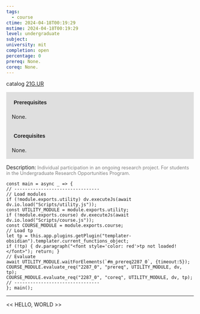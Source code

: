 ```yaml
---
tags:
  - course
ctime: 2024-04-18T00:19:29
mstime: 2024-04-18T00:19:29
level: undergraduate
subject: 
university: mit
completion: open
percentage: 0
prereq: None.
coreq: None.
---
```


catalog [21G.UR](http://student.mit.edu/catalog/m21Gs.html#21G.UR)

<span style="display: block; padding: 15px; background-color: rgb(100, 100, 100, 0.2);"><font id="m_prereq2287_0" style="display: block; font-family: Arial, sans-serif; font-weight: bold; padding: 5px">Prerequisites</font><br><span id="prereq2287_0">None.</span></span>
<span style="display: block; padding: 15px; background-color: rgb(100, 100, 100, 0.2);"><font id="m_coreq2287_0" style="display: block; font-family: Arial, sans-serif; font-weight: bold; padding: 5px">Corequisites</font><br><span id="coreq2287_0">None.</span></span>

<font style="">Description:</font>
<font style="color: grey; font-size: 0.8rem;">Individual participation in an ongoing research project. For students in the Undergraduate Research Opportunities Program.</font>

```dataviewjs
const main = async _ => {
// --------------------------------
// Load modules
if (!module.exports.utility) dv.executeJs(await dv.io.load("Scripts/utility.js"));
const UTILITY_MODULE = module.exports.utility;
if (!module.exports.course) dv.executeJs(await dv.io.load("Scripts/course.js"));
const COURSE_MODULE = module.exports.course;
// Load tp
let tp = this.app.plugins.getPlugin("templater-obsidian").templater.current_functions_object;
if (!tp) { dv.paragraph("<font style='color: red'>tp not loaded!</font>"); return; }
// Evaluate
await UTILITY_MODULE.waitForElements(`#m_prereq2287_0`, {timeout:5});
COURSE_MODULE.evaluate_req("2287_0", "prereq", UTILITY_MODULE, dv, tp);
COURSE_MODULE.evaluate_req("2287_0", "coreq", UTILITY_MODULE, dv, tp);
// --------------------------------
}; main();
```

---

<< HELLO, WORLD >>

